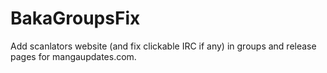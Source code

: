 BakaGroupsFix
=============

Add scanlators website (and fix clickable IRC if any) in groups and release pages for mangaupdates.com.
